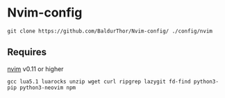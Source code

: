 # Nvim-config

```
git clone https://github.com/BaldurThor/Nvim-config/ ./config/nvim
```

## Requires

[nvim](https://github.com/neovim/neovim/blob/master/INSTALL.md#linux) v0.11 or higher

```
gcc lua5.1 luarocks unzip wget curl ripgrep lazygit fd-find python3-pip python3-neovim npm
```
